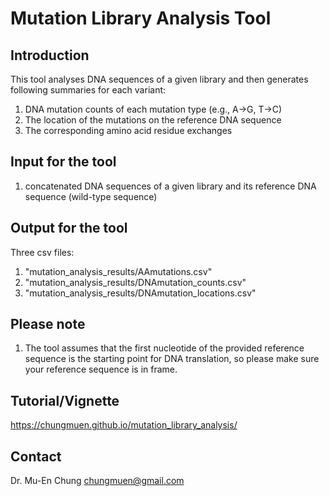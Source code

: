 # Mutation Library Analysis Tool

## Introduction
This tool analyses DNA sequences of a given library and then generates following summaries for each variant:
1. DNA mutation counts of each mutation type (e.g., A->G, T->C) 
2. The location of the mutations on the reference DNA sequence
3. The corresponding amino acid residue exchanges 

## Input for the tool
1. concatenated DNA sequences of a given library and its reference DNA sequence (wild-type sequence)

## Output for the tool
Three csv files:
1. "mutation_analysis_results/AAmutations.csv"          
2. "mutation_analysis_results/DNAmutation_counts.csv"   
3. "mutation_analysis_results/DNAmutation_locations.csv"

## Please note                                                                                     
1. The tool assumes that the first nucleotide of the provided reference sequence is the starting point for DNA translation, so please make sure your reference sequence is in frame. 

## Tutorial/Vignette
https://chungmuen.github.io/mutation_library_analysis/

## Contact
Dr. Mu-En Chung
chungmuen@gmail.com    

 
                                          